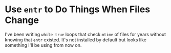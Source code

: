# Use `entr` to Do Things When Files Change

I've been writing `while true` loops that check `mtime` of files for
years without knowing that `entr` existed. It's not installed by default
but looks like something I'll be using from now on.
